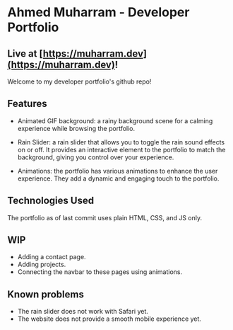 # Ahmed Muharram - Developer Portfolio
## Live at [https://muharram.dev](https://muharram.dev)!

Welcome to my developer portfolio's github repo! 

## Features

- Animated GIF background: a rainy background scene for a calming experience while browsing the portfolio.

- Rain Slider: a rain slider that allows you to toggle the rain sound effects on or off. It provides an interactive element to the portfolio to match the background, giving you control over your experience.

- Animations: the portfolio has various animations to enhance the user experience. They add a dynamic and engaging touch to the portfolio.

## Technologies Used

The portfolio as of last commit uses plain HTML, CSS, and JS only.

## WIP

- Adding a contact page.
- Adding projects.
- Connecting the navbar to these pages using animations.

## Known problems

- The rain slider does not work with Safari yet.
- The website does not provide a smooth mobile experience yet.
